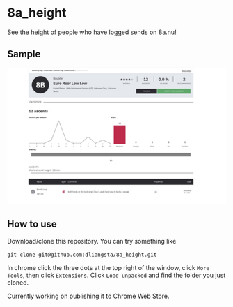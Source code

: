 # 8a_height

See the height of people who have logged sends on 8a.nu!

## Sample
![8a height](demo.jpg)

## How to use
Download/clone this repository. You can try something like
```
git clone git@github.com:dliangsta/8a_height.git
```

In chrome click the three dots at the top right of the window, click `More Tools`, then click `Extensions`. Click `Load unpacked` and find the folder you just cloned.

Currently working on publishing it to Chrome Web Store.
